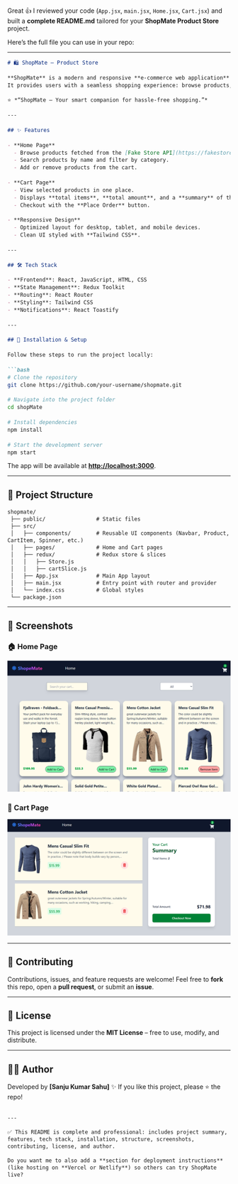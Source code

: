 Great 👍 I reviewed your code (`App.jsx`, `main.jsx`, `Home.jsx`, `Cart.jsx`) and built a **complete README.md** tailored for your **ShopMate Product Store** project.

Here’s the full file you can use in your repo:

---

````markdown
# 🛍️ ShopMate – Product Store

**ShopMate** is a modern and responsive **e-commerce web application** built using **React, Redux Toolkit, JavaScript, HTML, and CSS**.  
It provides users with a seamless shopping experience: browse products, add them to your cart, adjust quantities, and place orders with ease.  

⭐ *“ShopMate – Your smart companion for hassle-free shopping.”*

---

## ✨ Features

- **Home Page**
  - Browse products fetched from the [Fake Store API](https://fakestoreapi.com/).
  - Search products by name and filter by category.
  - Add or remove products from the cart.

- **Cart Page**
  - View selected products in one place.
  - Displays **total items**, **total amount**, and a **summary** of the cart.
  - Checkout with the **Place Order** button.

- **Responsive Design**
  - Optimized layout for desktop, tablet, and mobile devices.
  - Clean UI styled with **Tailwind CSS**.

---

## 🛠️ Tech Stack

- **Frontend**: React, JavaScript, HTML, CSS  
- **State Management**: Redux Toolkit  
- **Routing**: React Router  
- **Styling**: Tailwind CSS  
- **Notifications**: React Toastify  

---

## 🚀 Installation & Setup

Follow these steps to run the project locally:

```bash
# Clone the repository
git clone https://github.com/your-username/shopmate.git

# Navigate into the project folder
cd shopMate

# Install dependencies
npm install

# Start the development server
npm start
````

The app will be available at **[http://localhost:3000](http://localhost:3000)**.

---

## 📂 Project Structure

```
shopmate/
 ├── public/                # Static files
 ├── src/
 │   ├── components/        # Reusable UI components (Navbar, Product, CartItem, Spinner, etc.)
 │   ├── pages/             # Home and Cart pages
 │   ├── redux/             # Redux store & slices
 │   │   ├── Store.js
 │   │   ├── cartSlice.js
 │   ├── App.jsx            # Main App layout
 │   ├── main.jsx           # Entry point with router and provider
 │   └── index.css          # Global styles
 └── package.json
```

---

## 📸 Screenshots

### 🏠 Home Page
![alt text](image.png)


### 🛒 Cart Page

![alt text](image-1.png)

---

## 🤝 Contributing

Contributions, issues, and feature requests are welcome!
Feel free to **fork** this repo, open a **pull request**, or submit an **issue**.

---

## 📄 License

This project is licensed under the **MIT License** – free to use, modify, and distribute.

---

## 👨‍💻 Author

Developed by **\[Sanju Kumar Sahu]** ✨
If you like this project, please ⭐ the repo!

```

---

✅ This README is complete and professional: includes project summary, features, tech stack, installation, structure, screenshots, contributing, license, and author.  

Do you want me to also add a **section for deployment instructions** (like hosting on **Vercel or Netlify**) so others can try ShopMate live?
```
